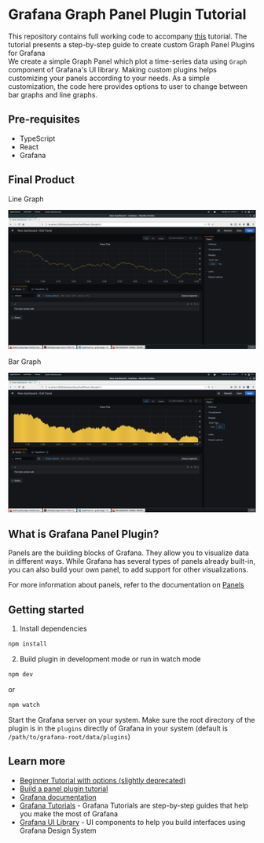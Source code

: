 # Grafana Graph Panel Plugin Tutorial

This repository contains full working code to accompany [this](https://medium.com/@hariom.2711/grafana-react-panel-plugins-545cb9afa42d) tutorial. The tutorial presents a step-by-step guide to create custom Graph Panel Plugins for Grafana  
We create a simple Graph Panel which plot a time-series data using `Graph` component of Grafana's UI library. Making custom plugins helps customizing your panels according to your needs. As a simple customization, the code here provides options to user to change between bar graphs and line graphs. 

## Pre-requisites

* TypeScript
* React
* Grafana

## Final Product

Line Graph

![Line Graph](src/img/graph_lines.png)

Bar Graph

![Bar Graph](src/img/graph_bar.png)

## What is Grafana Panel Plugin?
Panels are the building blocks of Grafana. They allow you to visualize data in different ways. While Grafana has several types of panels already built-in, you can also build your own panel, to add support for other visualizations.

For more information about panels, refer to the documentation on [Panels](https://grafana.com/docs/grafana/latest/features/panels/panels/)

## Getting started
1. Install dependencies
```BASH
npm install
```
2. Build plugin in development mode or run in watch mode
```BASH
npm dev
```
or
```BASH
npm watch
```

Start the Grafana server on your system. Make sure the root directory of the plugin is in the `plugins` directly of Grafana in your system (default is `/path/to/grafana-root/data/plugins`)

## Learn more
- [Beginner Tutorial with options (slightly deprecated)](https://www.youtube.com/watch?v=Y31wnP_jDBY&feature=emb_title)
- [Build a panel plugin tutorial](https://grafana.com/tutorials/build-a-panel-plugin)
- [Grafana documentation](https://grafana.com/docs/)
- [Grafana Tutorials](https://grafana.com/tutorials/) - Grafana Tutorials are step-by-step guides that help you make the most of Grafana
- [Grafana UI Library](https://developers.grafana.com/ui) - UI components to help you build interfaces using Grafana Design System
